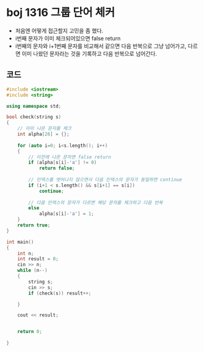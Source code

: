 # boj 1316 그룹 단어 체커

- 처음엔 어떻게 접근할지 고민을 좀 했다. 
- i번째 문자가 이미 체크되어있으면 false return
- i번째의 문자와 i+1번째 문자를 비교해서 같으면 다음 반복으로 그냥 넘어가고, 다르면 이미 나왔던 문자라는 것을 기록하고 다음 반복으로 넘어간다.



## 코드

```c++
#include <iostream>
#include <string>

using namespace std;

bool check(string s)
{
    // 이미 나온 문자를 체크
    int alpha[26] = {};
    
    for (auto i=0; i<s.length(); i++)
    {
        // 이전에 나온 문자면 false return 
        if (alpha[s[i]-'a'] != 0)
            return false;
        
        // 인덱스를 벗어나지 않으면서 다음 인덱스의 문자가 동일하면 continue
        if (i+1 < s.length() && s[i+1] == s[i])
            continue;
        
        // 다음 인덱스의 문자가 다르면 해당 문자를 체크하고 다음 반복
        else
            alpha[s[i]-'a'] = 1;
    }
    return true;
}

int main()
{
    int n;
    int result = 0;
    cin >> n;
    while (n--)
    {
        string s;
        cin >> s;
        if (check(s)) result++;

    }

    cout << result;


    return 0;
         
}
```

